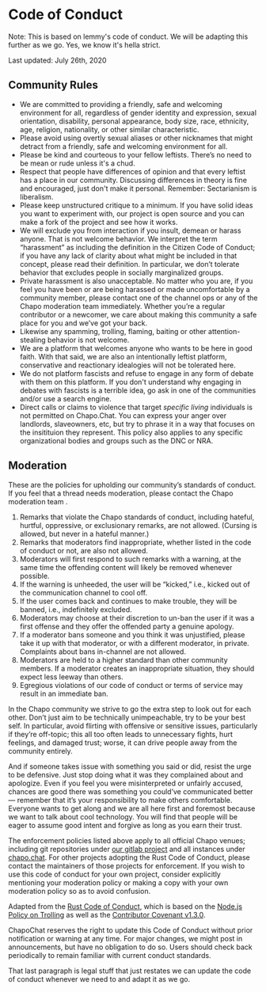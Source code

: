 # Code of Conduct

Note: This is based on lemmy's code of conduct. We will be adapting this further as we go. Yes, we know it's hella strict.

Last updated: July 26th, 2020

## Community Rules

- We are committed to providing a friendly, safe and welcoming environment for all, regardless of gender identity and expression, sexual orientation, disability, personal appearance, body size, race, ethnicity, age, religion, nationality, or other similar characteristic.
- Please avoid using overtly sexual aliases or other nicknames that might detract from a friendly, safe and welcoming environment for all.
- Please be kind and courteous to your fellow leftists. There’s no need to be mean or rude unless it's a chud.
- Respect that people have differences of opinion and that every leftist has a place in our community. Discussing differences in theory is fine and encouraged, just don't make it personal. Remember: Sectarianism is liberalism.
- Please keep unstructured critique to a minimum. If you have solid ideas you want to experiment with, our project is open source and you can make a fork of the project and see how it works.
- We will exclude you from interaction if you insult, demean or harass anyone. That is not welcome behavior. We interpret the term “harassment” as including the definition in the Citizen Code of Conduct; if you have any lack of clarity about what might be included in that concept, please read their definition. In particular, we don’t tolerate behavior that excludes people in socially marginalized groups.
- Private harassment is also unacceptable. No matter who you are, if you feel you have been or are being harassed or made uncomfortable by a community member, please contact one of the channel ops or any of the Chapo moderation team immediately. Whether you’re a regular contributor or a newcomer, we care about making this community a safe place for you and we’ve got your back.
- Likewise any spamming, trolling, flaming, baiting or other attention-stealing behavior is not welcome.
- We are a platform that welcomes anyone who wants to be here in good faith. With that said, we are also an intentionally leftist platform, conservative and reactionary idealogies will not be tolerated here. 
- We do not platform fascists and refuse to engage in any form of debate with them on this platform. If you don't understand why engaging in debates with fascists is a terrible idea, go ask in one of the communities and/or use a search engine.
- Direct calls or claims to violence that target _specific living_ individuals is not permitted on Chapo.Chat. You can express your anger over landlords, slaveowners, etc, but try to phrase it in a way that focuses on the insitituion they represent. This policy also applies to any specific organizational bodies and groups such as the DNC or NRA.

## Moderation

These are the policies for upholding our community’s standards of conduct. If you feel that a thread needs moderation, please contact the Chapo moderation team .

1. Remarks that violate the Chapo standards of conduct, including hateful, hurtful, oppressive, or exclusionary remarks, are not allowed. (Cursing is allowed, but never in a hateful manner.)
2. Remarks that moderators find inappropriate, whether listed in the code of conduct or not, are also not allowed.
3. Moderators will first respond to such remarks with a warning, at the same time the offending content will likely be removed whenever possible.
4. If the warning is unheeded, the user will be “kicked,” i.e., kicked out of the communication channel to cool off.
5. If the user comes back and continues to make trouble, they will be banned, i.e., indefinitely excluded.
6. Moderators may choose at their discretion to un-ban the user if it was a first offense and they offer the offended party a genuine apology.
7. If a moderator bans someone and you think it was unjustified, please take it up with that moderator, or with a different moderator, in private. Complaints about bans in-channel are not allowed.
8. Moderators are held to a higher standard than other community members. If a moderator creates an inappropriate situation, they should expect less leeway than others.
9. Egregious violations of our code of conduct or terms of service may result in an immediate ban.

In the Chapo community we strive to go the extra step to look out for each other. Don’t just aim to be technically unimpeachable, try to be your best self. In particular, avoid flirting with offensive or sensitive issues, particularly if they’re off-topic; this all too often leads to unnecessary fights, hurt feelings, and damaged trust; worse, it can drive people away from the community entirely.

And if someone takes issue with something you said or did, resist the urge to be defensive. Just stop doing what it was they complained about and apologize. Even if you feel you were misinterpreted or unfairly accused, chances are good there was something you could’ve communicated better — remember that it’s your responsibility to make others comfortable. Everyone wants to get along and we are all here first and foremost because we want to talk about cool technology. You will find that people will be eager to assume good intent and forgive as long as you earn their trust.

The enforcement policies listed above apply to all official Chapo venues; including git repositories under [our gitlab project](https://gitlab.com/chapo-sandbox/production) and all instances under [chapo.chat](https://chapo.chat). For other projects adopting the Rust Code of Conduct, please contact the maintainers of those projects for enforcement. If you wish to use this code of conduct for your own project, consider explicitly mentioning your moderation policy or making a copy with your own moderation policy so as to avoid confusion.

Adapted from the [Rust Code of Conduct](https://www.rust-lang.org/policies/code-of-conduct), which is based on the [Node.js Policy on Trolling](http://blog.izs.me/post/30036893703/policy-on-trolling) as well as the [Contributor Covenant v1.3.0](https://www.contributor-covenant.org/version/1/3/0/).

ChapoChat reserves the right to update this Code of Conduct without prior notification or warning at any time. For major changes, we might post in announcements, but have no obligation to do so. Users should check back periodically to remain familiar with current conduct standards.

That last paragraph is legal stuff that just restates we can update the code of conduct whenever we need to and adapt it as we go. 